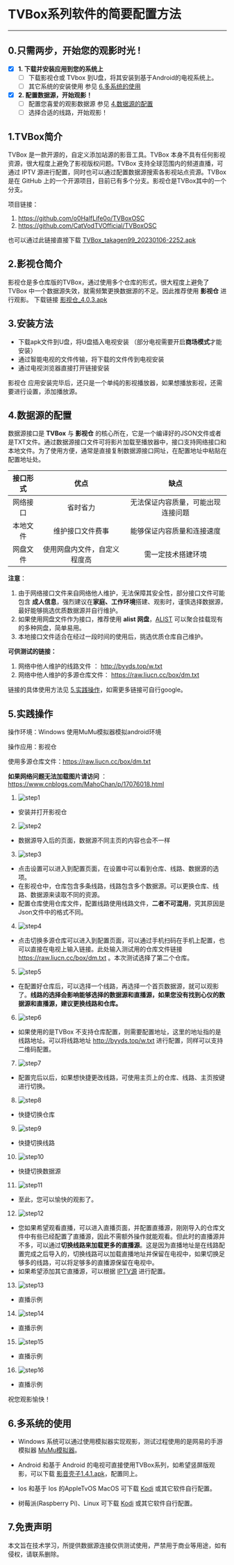 # TVBox系列软件的简要配置方法

---

## 0.只需两步，开始您的观影时光 !

- [x] **1. 下载并安装应用到您的系统上**
    - [ ] 下载影视仓或 TVbox 到U盘，将其安装到基于Android的电视系统上。
    - [ ] 其它系统的安装使用 参见 [6.多系统的使用](#6多系统的使用 )

- [x] **2. 配置数据源，开始观影！**
    - [ ] 配置您喜爱的观影数据源 参见 [4.数据源的配置](#4数据源的配置)
    - [ ] 选择合适的线路，开始观影！

## 1.TVBox简介
TVBox 是一款开源的，自定义添加站源的影音工具。TVBox 本身不具有任何影视资源，很大程度上避免了影视版权问题。TVBox 支持全球范围内的频道直播，可通过 IPTV 源进行配置，同时也可以通过配置数据源搜索各影视站点资源。TVBox 是在  <i class="icon-github icon-2x"></i> GitHub 上的一个开源项目，目前已有多个分支。影视仓是TVBox其中的一个分支。

项目链接：
1. https://github.com/o0HalfLife0o/TVBoxOSC
2. https://github.com/CatVodTVOfficial/TVBoxOSC

也可以通过此链接直接下载 [TVBox_takagen99_20230106-2252.apk](https://github.com/o0HalfLife0o/TVBoxOSC/releases/download/20230106-2252/TVBox_takagen99_20230106-2252.apk)

## 2.影视仓简介 
影视仓是多仓库版的TVBox，通过使用多个仓库的形式，很大程度上避免了 TVBox 中一个数据源失效，就需频繁更换数据源的不足。因此推荐使用 **影视仓** 进行观影。
下载链接 [影视仓_4.0.3.apk](https://liucn.lanzouf.com/i8bE20k6skgb)

## 3.安装方法
- 下载apk文件到U盘，将U盘插入电视安装 （部分电视需要开启**商场模式**才能安装）
- 通过智能电视的文件传输，将下载的文件传到电视安装
- 通过电视浏览器直接打开链接安装

影视仓 应用安装完毕后，还只是一个单纯的影视播放器，如果想播放影视，还需要进行设置，添加播放源。

## 4.数据源的配置

数据源接口是 **TVBox** 与 **影视仓** 的核心所在，它是一个编译好的JSON文件或者是TXT文件。通过数据源接口文件可将影片加载至播放器中，接口支持网络接口和本地文件。为了使用方便，通常是直接复制数据源接口网址，在配置地址中粘贴在配置地址处。

|  接口形式  |    优点    |    缺点    |
|  :------: | :-------:  | :-------:  |
|  网络接口  |  省时省力  |  无法保证内容质量，可能出现连接问题  |
|  本地文件  |  维护接口文件费事  |   能够保证内容质量和连接速度  |
|  网盘文件  |  使用网盘内文件，自定义程度高  |  需一定技术搭建环境  |

**注意**：
1. 由于网络接口文件来自网络他人维护，无法保障其安全性，部分接口文件可能包含 **成人信息**，强烈建议在**家庭、工作环境**搭建、观影时，谨慎选择数据源，最好能够挑选优质数据源并自行维护。
2. 如果使用网盘文件作为接口，推荐使用 **alist 网盘**，[ALIST](https://alist.nn.ci/) 可以聚合挂载现有的多种网盘，简单易用。
3. 本地接口文件适合在经过一段时间的使用后，挑选优质仓库自己维护。

**可供测试的链接：**
1. 网络中他人维护的线路文件 ： http://byyds.top/w.txt
2. 网络中他人维护的多源仓库文件： https://raw.liucn.cc/box/dm.txt

链接的具体使用方法见 [5.实践操作](#5实践操作)，如需更多链接可自行google。

## 5.实践操作

操作环境：Windows 使用MuMu模拟器模拟android环境

操作应用：影视仓

使用多源仓库文件：https://raw.liucn.cc/box/dm.txt

**如果网络问题无法加载图片请访问** ： https://www.cnblogs.com/MahoChan/p/17076018.html

1. ![step1](Usage_img/1.jpg)
- 安装并打开影视仓
2. ![step2](Usage_img/2.jpg)
- 数据源导入后的页面，数据源不同主页的内容也会不一样
3. ![step3](Usage_img/3.jpg)
- 点击设置可以进入到配置页面，在设置中可以看到仓库、线路、数据源的选项。
- 在影视仓中，仓库包含多条线路，线路包含多个数据源。可以更换仓库、线路、数据源来读取不同的资源。
- 配置仓库使用仓库文件，配置线路使用线路文件，**二者不可混用**，究其原因是Json文件中的格式不同。
4. ![step4](Usage_img/4.jpg)
- 点击切换多源仓库可以进入到配置页面，可以通过手机扫码在手机上配置，也可以直接在电视上输入链接。此处输入测试用的仓库文件链接 https://raw.liucn.cc/box/dm.txt 。本次测试选择了第二个仓库。
5. ![step5](Usage_img/5.jpg)
- 在配置好仓库后，可以选择一个线路，再选择一个首页数据源，就可以观影了。**线路的选择会影响能够选择的数据源和直播源，如果您没有找到心仪的数据源和直播源，建议更换线路和仓库。**
6. ![step6](Usage_img/6.jpg)
- 如果使用的是TVBox 不支持仓库配置，则需要配置地址，这里的地址指的是线路地址。可以将线路地址 http://byyds.top/w.txt 进行配置，同样可以支持二维码配置。
7. ![step7](Usage_img/7.jpg)
- 配置完后以后，如果想快捷更改线路，可使用主页上的仓库、线路、主页按键进行切换。
8.  ![step8](Usage_img/8.jpg)
- 快捷切换仓库
9.  ![step9](Usage_img/9.jpg)
- 快捷切换线路
10. ![step10](Usage_img/10.jpg)
- 快捷切换数据源
11. ![step11](Usage_img/11.jpg)
- 至此，您可以愉快的观影了。

12. ![step12](Usage_img/12.jpg)
- 您如果希望观看直播，可以进入直播页面，并配置直播源，刚刚导入的仓库文件中有些已经配置了直播源，因此不需额外操作就能观看。但此时的直播源并不多，可以通过**切换线路来加载更多的直播源**。这是因为直播地址是在线路配置完成之后导入的，切换线路可以加载直播地址并保留在电视中，如果切换足够多的线路，可以将足够多的直播源保留在电视中。
- 如果希望添加其它直播源，可以根据 [IPTV源](https://www.githubs.cn/projects/157616880-iptv) 进行配置。
13. ![step13](Usage_img/13.jpg)
- 直播示例

14. ![step14](Usage_img/14.jpg)
- 直播示例

15. ![step15](Usage_img/15.jpg)
- 直播示例

16. ![step16](Usage_img/16.jpg)
- 直播示例

祝您观影愉快！

## 6.多系统的使用
-  Windows 系统可以通过使用模拟器实现观影，测试过程使用的是网易的手游模拟器 [MuMu模拟器](https://mumu.163.com/)。

- Android 和基于 Android 的电视可直接使用TVBox系列，如希望竖屏版观影，可以下载 [影音壳子1.4.1.apk](https://liucn.lanzouf.com/iZlVl0jsm5kf)，配置同上。

- Ios 和基于 Ios 的AppleTvOS MacOS 可下载 [Kodi](https://kodi.tv/download) 或其它软件自行配置。

- 树莓派(Raspberry Pi)、Linux 可下载 [Kodi](https://kodi.tv/download) 或其它软件自行配置。

## 7.免责声明
本文旨在技术学习，所提供数据源连接仅供测试使用，严禁用于商业等用途，如有侵权，请联系删除。